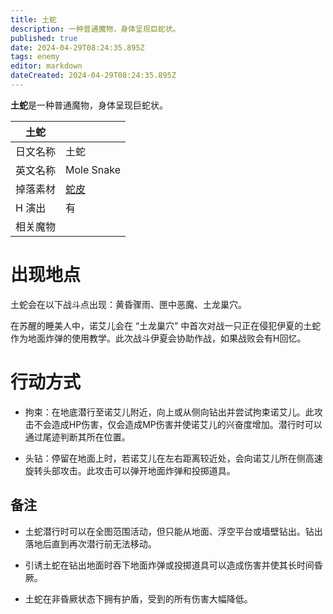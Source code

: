 ```yaml
---
title: 土蛇
description: 一种普通魔物，身体呈现巨蛇状。
published: true
date: 2024-04-29T08:24:35.895Z
tags: enemy
editor: markdown
dateCreated: 2024-04-29T08:24:35.895Z
---
```


**土蛇**是一种普通魔物，身体呈现巨蛇状。

<!-- 在这里放置图像 -->

| 土蛇 ||
| - | - |
| 日文名称 | <span lang="ja">土蛇</span> |
| 英文名称 | Mole Snake |
| 掉落素材 | [蛇皮](/zh/item/snake-skin) |
| H 演出 | 有 |
| 相关魔物 |  |

# 出现地点

土蛇会在以下战斗点出现：黄昏骤雨、匣中恶魔、土龙巢穴。

在苏醒的睡美人中，诺艾儿会在 “土龙巢穴” 中首次对战一只正在侵犯伊夏的土蛇作为地面炸弹的使用教学。此次战斗伊夏会协助作战，如果战败会有H回忆。

# 行动方式

- 拘束：在地底潜行至诺艾儿附近，向上或从侧向钻出并尝试拘束诺艾儿。此攻击不会造成HP伤害，仅会造成MP伤害并使诺艾儿的兴奋度增加。潜行时可以通过尾迹判断其所在位置。

- 头钻：停留在地面上时，若诺艾儿在左右距离较近处，会向诺艾儿所在侧高速旋转头部攻击。此攻击可以弹开地面炸弹和投掷道具。

## 备注

- 土蛇潜行时可以在全图范围活动，但只能从地面、浮空平台或墙壁钻出。钻出落地后直到再次潜行前无法移动。

- 引诱土蛇在钻出地面时吞下地面炸弹或投掷道具可以造成伤害并使其长时间昏厥。

- 土蛇在非昏厥状态下拥有护盾，受到的所有伤害大幅降低。
